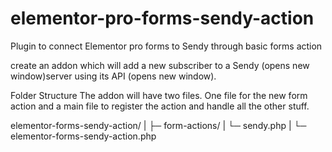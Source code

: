 # elementor-pro-forms-sendy-action
Plugin to connect Elementor pro forms to Sendy through basic forms action


create an addon which will add a new subscriber to a Sendy (opens new window)server using its API (opens new window).

Folder Structure
The addon will have two files. One file for the new form action and a main file to register the action and handle all the other stuff.

elementor-forms-sendy-action/
|
├─ form-actions/
|  └─ sendy.php
|
└─ elementor-forms-sendy-action.php
